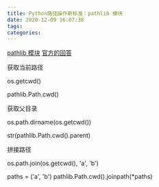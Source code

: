 ```yaml
---
title: Python路径操作新标准：pathlib 模块
date: 2020-12-09 16:07:38
tags:
categories:
---
```


[pathlib 模块](https://www.cnblogs.com/nickchen121/p/11596223.html)
[官方的回答](https://docs.python.org/zh-cn/3/library/pathlib.html)
<!-- more -->

获取当前路径

os.getcwd()

pathlib.Path.cwd()


获取父目录

os.path.dirname(os.getcwd())

str(pathlib.Path.cwd().parent)

拼接路径

os.path.join(os.getcwd(), 'a', 'b')

paths = ('a', 'b')
pathlib.Path.cwd().joinpath(*paths)
